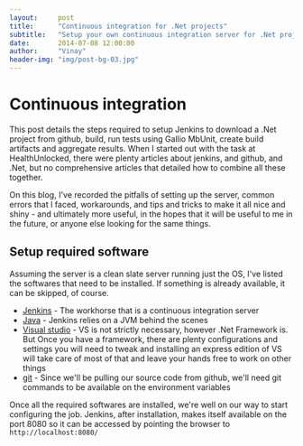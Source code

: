 ```yaml
---
layout:     post
title:      "Continuous integration for .Net projects"
subtitle:   "Setup your own continuous integration server for .Net projects with Jenkins, Github, and MbUnit"
date:       2014-07-08 12:00:00
author:     "Vinay"
header-img: "img/post-bg-03.jpg"
---
```


# Continuous integration

This post details the steps required to setup Jenkins to download a .Net project from github, build, run tests using Gallio MbUnit, create build artifacts and aggregate results. When I started out with the task at HealthUnlocked, there were plenty articles about jenkins, and github, and .Net, but no comprehensive articles that detailed how to combine all these together.  

On this blog, I've recorded the pitfalls of setting up the server, common errors that I faced, workarounds, and tips and tricks to make it all nice and shiny - and ultimately more useful, in the hopes that it will be useful to me in the future, or anyone else looking for the same things.  


## Setup required software

Assuming the server is a clean slate server running just the OS, I've listed the softwares that need to be installed. If something is already available, it can be skipped, of course.

* <a href="https://jenkins-ci.org/" target="_blank">Jenkins</a> - The workhorse that is a continuous integration server
* <a href="https://java.com/en/download/" target="_blank">Java</a> - Jenkins relies on a JVM behind the scenes
* <a href="https://www.visualstudio.com/" target="_blank">Visual studio</a> - VS is not strictly necessary, however .Net Framework is. But Once you have a framework, there are plenty configurations and settings you will need to tweak and installing an express edition of VS will take care of most of that and leave your hands free to work on other things
* <a href="http://git-scm.com/downloads">git</a> - Since we'll be pulling our source code from github, we'll need git commands to be available on the environment variables

Once all the required softwares are installed, we're well on our way to start configuring the job. Jenkins, after installation, makes itself available on the port 8080 so it can be accessed by pointing the browser to `http://localhost:8080/`
